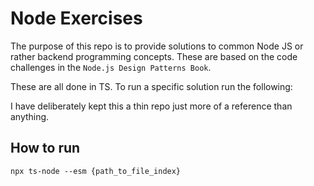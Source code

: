# Node Exercises 

The purpose of this repo is to provide solutions to common 
Node JS or rather backend programming concepts. These
are based on the code challenges in the `Node.js Design Patterns Book`.

These are all done in TS. To run a specific solution run the following:

I have deliberately kept this a thin repo just more of a reference than anything.

## How to run
```shell
npx ts-node --esm {path_to_file_index}
```
